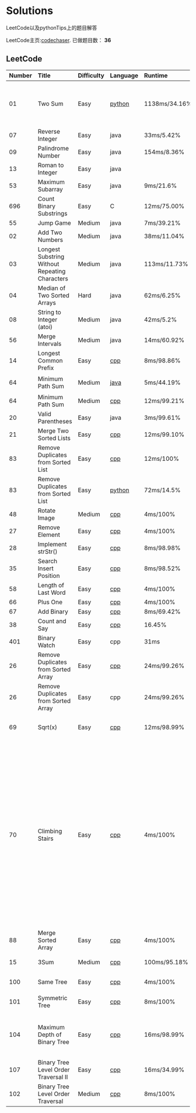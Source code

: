# Solutions

LeetCode以及pythonTips上的题目解答

LeetCode主页:[codechaser](https://leetcode.com/coderchaser/).
已做题目数： **36**

## LeetCode

|Number|Title|Difficulty|Language|Runtime|Mind|
|:--|:--|:--|:--|:--|:--|
|01|Two Sum|Easy|[python](https://github.com/foreverlms/solutions/blob/master/python/leetcode01.py)|1138ms/34.16%|列表转字典，哈希表|
|07|Reverse Integer|Easy|java|33ms/5.42%||
|09|Palindrome Number|Easy|java|154ms/8.36%||
|13|Roman to Integer|Easy|java||
|53|Maximum Subarray|Easy|java|9ms/21.6%||
|696|Count Binary Substrings|Easy|C|12ms/75.00%||
|55|Jump Game|Medium|java|7ms/39.21%||
|02|Add Two Numbers|Medium|java|38ms/11.04%||
|03|Longest Substring Without Repeating Characters|Medium|java|113ms/11.73%||
|04|Median of Two Sorted Arrays|Hard|java|62ms/6.25%||
|08|String to Integer (atoi)|Medium|java|42ms/5.2%||
|56|Merge Intervals|Medium|java|14ms/60.92%||
|14|Longest Common Prefix|Easy|[cpp](https://github.com/foreverlms/solutions/blob/master/cpp/src/leetcode14.cpp)|8ms/98.86%||
|64|Minimum Path Sum|Medium|[java](https://github.com/foreverlms/solutions/blob/master/java/src/com/bob/Solution.java)|5ms/44.19%|动态规划|
|64|Minimum Path Sum|Medium|[cpp](https://github.com/foreverlms/solutions/blob/master/cpp/src/leetcode64.cpp)|12ms/99.21%||
|20|Valid Parentheses|Easy|java|3ms/99.61%||
|21|Merge Two Sorted Lists|Easy|[cpp](https://github.com/foreverlms/solutions/blob/master/cpp/src/leetcode21.cpp)|12ms/99.10%||
|83|Remove Duplicates from Sorted List|Easy|[cpp](https://github.com/foreverlms/solutions/blob/master/cpp/src/leetcode83.cpp)|12ms/100%||
|83|Remove Duplicates from Sorted List|Easy|[python](https://github.com/foreverlms/solutions/blob/master/python/leetcode83.py)|72ms/14.5%||
|48|Rotate Image|Medium|[cpp](https://github.com/foreverlms/solutions/blob/master/cpp/src/leetcode48.cpp)|4ms/100%||
|27|Remove Element|Easy|[cpp](https://github.com/foreverlms/solutions/blob/master/cpp/src/leetcode21.cpp)|4ms/100%||
|28|Implement strStr()|Easy|[cpp](https://github.com/foreverlms/solutions/blob/master/cpp/src/leetcode28.cpp)|8ms/98.98%||
|35|Search Insert Position|Easy|[cpp](https://github.com/foreverlms/solutions/blob/master/cpp/src/leetcode35.cpp)|8ms/98.52%||
|58|Length of Last Word|Easy|[cpp](https://github.com/foreverlms/solutions/blob/master/cpp/src/leetcod58.cpp)|4ms/100%||
|66|Plus One|Easy|[cpp](https://github.com/foreverlms/solutions/blob/master/cpp/src/leetcode66.cpp)|4ms/100%||
|67|Add Binary|Easy|[cpp](https://github.com/foreverlms/solutions/blob/master/cpp/src/leetcode67.cpp)|8ms/69.42%||
|38|Count and Say|Easy|[cpp](https://github.com/foreverlms/solutions/blob/master/cpp/src/leetcode38.cpp)|16.45%||
|401|Binary Watch|Easy|cpp|31ms||
|26|Remove Duplicates from Sorted Array|Easy|[cpp](https://github.com/foreverlms/solutions/blob/master/cpp/src/leetcode26.cpp)|24ms/99.26%||
|26|Remove Duplicates from Sorted Array|Easy|cpp|24ms/99.26%||
|69|Sqrt(x)|Easy|[cpp](https://github.com/foreverlms/solutions/blob/master/cpp/src/leetcode69.cpp)|12ms/98.99%|牛顿迭代法|
|70|Climbing Stairs|Easy|[cpp](https://github.com/foreverlms/solutions/blob/master/cpp/src/leetcode70.cpp)|4ms/100%|类似于斐波那契数列，当前台阶需要的步数等于前两阶和前一阶的步数之和。`f(n) = f(n-1) + f(n-2)`|
|88|Merge Sorted Array|Easy|[cpp](https://github.com/foreverlms/solutions/blob/master/cpp/src/leetcode88.cpp)|4ms/100%|见链接|
|15|3Sum|Medium|[cpp](https://github.com/foreverlms/solutions/blob/master/cpp/src/leetcode15.cpp)|100ms/95.18%|见链接|
|100|Same Tree|Easy|[cpp](https://github.com/foreverlms/solutions/blob/master/cpp/src/leetcode100.cpp)|4ms/100%|见链接|
|101|Symmetric Tree|Easy|[cpp](https://github.com/foreverlms/solutions/blob/master/cpp/src/leetcode101.cpp)|8ms/100%|见链接|
|104|Maximum Depth of Binary Tree|Easy|[cpp](https://github.com/foreverlms/solutions/blob/master/cpp/src/leetcode104.cpp)|16ms/98.99%|递归，有点类似DP？|
|107|Binary Tree Level Order Traversal II|Easy|[cpp](https://github.com/foreverlms/solutions/blob/master/cpp/src/leetcode107.cpp)|16ms/34.99%|见链接|
|102|Binary Tree Level Order Traversal|Medium|[cpp](https://github.com/foreverlms/solutions/blob/master/cpp/src/leetcode102.cpp)|8ms/100%|见链接|
